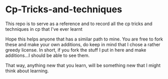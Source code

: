 # Cp-Tricks-and-techniques
This repo is to serve as a reference and to record all the cp tricks and techniques in cp that I've ever learnt

Hope this helps anyone that has a similar path to mine.
You are free to fork these and make your own additions, do keep in mind that I chose a rather greedy license.
In short, if you fork the stuff I put in here and make additions...I should be able to see them.

That way, anything new that you learn, will be something new that I might think about learning.
